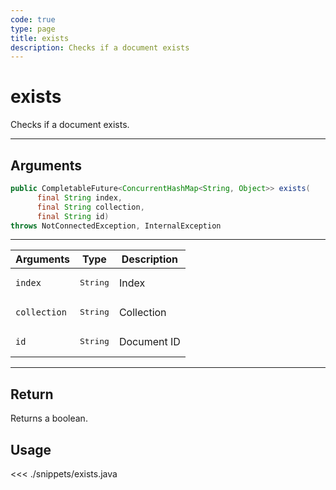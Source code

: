 ```yaml
---
code: true
type: page
title: exists
description: Checks if a document exists
---
```


# exists

Checks if a document exists.

---

## Arguments

```java
public CompletableFuture<ConcurrentHashMap<String, Object>> exists(
      final String index,
      final String collection,
      final String id)
throws NotConnectedException, InternalException

```

---

| Arguments          | Type                                         | Description                       |
| ------------------ | -------------------------------------------- | --------------------------------- |
| `index`            | <pre>String</pre>                            | Index                             |
| `collection`       | <pre>String</pre>                            | Collection                        |
| `id      `         | <pre>String</pre>                            | Document ID |


---

## Return

Returns a boolean.

## Usage

<<< ./snippets/exists.java